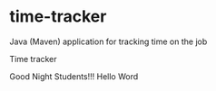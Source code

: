 # time-tracker
Java (Maven) application for tracking time on the job

Time tracker

Good Night Students!!!
Hello Word
